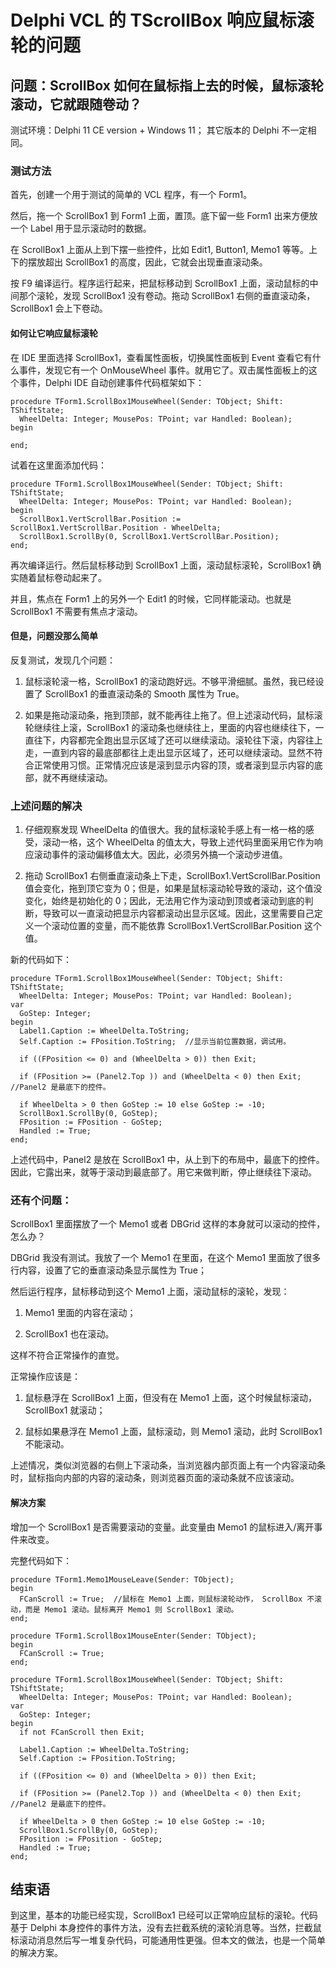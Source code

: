 # Delphi VCL 的 TScrollBox 响应鼠标滚轮的问题

## 问题：ScrollBox 如何在鼠标指上去的时候，鼠标滚轮滚动，它就跟随卷动？

测试环境：Delphi 11 CE version + Windows 11； 其它版本的 Delphi 不一定相同。

### 测试方法
首先，创建一个用于测试的简单的 VCL 程序，有一个 Form1。

然后，拖一个 ScrollBox1 到 Form1 上面，置顶。底下留一些 Form1 出来方便放一个 Label 用于显示滚动时的数据。

在 ScrollBox1 上面从上到下摆一些控件，比如 Edit1, Button1, Memo1 等等。上下的摆放超出 ScrollBox1 的高度，因此，它就会出现垂直滚动条。

按 F9 编译运行。程序运行起来，把鼠标移动到 ScrollBox1 上面，滚动鼠标的中间那个滚轮，发现 ScrollBox1 没有卷动。拖动 ScrollBox1 右侧的垂直滚动条，ScrollBox1 会上下卷动。

#### 如何让它响应鼠标滚轮
在 IDE 里面选择 ScrollBox1，查看属性面板，切换属性面板到 Event 查看它有什么事件，发现它有一个 OnMouseWheel 事件。就用它了。双击属性面板上的这个事件，Delphi IDE 自动创建事件代码框架如下：
~~~
procedure TForm1.ScrollBox1MouseWheel(Sender: TObject; Shift: TShiftState;
  WheelDelta: Integer; MousePos: TPoint; var Handled: Boolean);
begin
 
end;
~~~

试着在这里面添加代码：
~~~
procedure TForm1.ScrollBox1MouseWheel(Sender: TObject; Shift: TShiftState;
  WheelDelta: Integer; MousePos: TPoint; var Handled: Boolean);
begin
  ScrollBox1.VertScrollBar.Position := ScrollBox1.VertScrollBar.Position - WheelDelta;
  ScrollBox1.ScrollBy(0, ScrollBox1.VertScrollBar.Position);  
end;
~~~

再次编译运行。然后鼠标移动到 ScrollBox1 上面，滚动鼠标滚轮，ScrollBox1 确实随着鼠标卷动起来了。

并且，焦点在 Form1 上的另外一个 Edit1 的时候，它同样能滚动。也就是 ScrollBox1 不需要有焦点才滚动。

#### 但是，问题没那么简单
反复测试，发现几个问题：

1. 鼠标滚轮滚一格，ScrollBox1 的滚动跑好远。不够平滑细腻。虽然，我已经设置了 ScrollBox1 的垂直滚动条的 Smooth 属性为 True。

2. 如果是拖动滚动条，拖到顶部，就不能再往上拖了。但上述滚动代码，鼠标滚轮继续往上滚，ScrollBox1 的滚动条也继续往上，里面的内容也继续往下，一直往下，内容都完全跑出显示区域了还可以继续滚动。滚轮往下滚，内容往上走，一直到内容的最底部都往上走出显示区域了，还可以继续滚动。显然不符合正常使用习惯。正常情况应该是滚到显示内容的顶，或者滚到显示内容的底部，就不再继续滚动。

### 上述问题的解决
1. 仔细观察发现 WheelDelta 的值很大。我的鼠标滚轮手感上有一格一格的感受，滚动一格，这个 WheelDelta 的值太大，导致上述代码里面采用它作为响应滚动事件的滚动偏移值太大。因此，必须另外搞一个滚动步进值。

2. 拖动 ScrollBox1 右侧垂直滚动条上下走，ScrollBox1.VertScrollBar.Position 值会变化，拖到顶它变为 0；但是，如果是鼠标滚动轮导致的滚动，这个值没变化，始终是初始化的 0；因此，无法用它作为滚动到顶或者滚动到底的判断，导致可以一直滚动把显示内容都滚动出显示区域。因此，这里需要自己定义一个滚动位置的变量，而不能依靠 ScrollBox1.VertScrollBar.Position 这个值。

新的代码如下：
~~~
procedure TForm1.ScrollBox1MouseWheel(Sender: TObject; Shift: TShiftState;
  WheelDelta: Integer; MousePos: TPoint; var Handled: Boolean);
var
  GoStep: Integer;
begin
  Label1.Caption := WheelDelta.ToString;
  Self.Caption := FPosition.ToString;  //显示当前位置数据，调试用。
 
  if ((FPosition <= 0) and (WheelDelta > 0)) then Exit;
 
  if (FPosition >= (Panel2.Top )) and (WheelDelta < 0) then Exit; //Panel2 是最底下的控件。
 
  if WheelDelta > 0 then GoStep := 10 else GoStep := -10;
  ScrollBox1.ScrollBy(0, GoStep);
  FPosition := FPosition - GoStep;
  Handled := True;
end;
~~~
上述代码中，Panel2 是放在 ScrollBox1 中，从上到下的布局中，最底下的控件。因此，它露出来，就等于滚动到最底部了。用它来做判断，停止继续往下滚动。

### 还有个问题：
ScrollBox1 里面摆放了一个 Memo1 或者 DBGrid 这样的本身就可以滚动的控件，怎么办？

DBGrid 我没有测试。我放了一个 Memo1 在里面，在这个 Memo1 里面放了很多行内容，设置了它的垂直滚动条显示属性为 True；

然后运行程序，鼠标移动到这个 Memo1 上面，滚动鼠标的滚轮，发现：

1. Memo1 里面的内容在滚动；

2. ScrollBox1 也在滚动。

这样不符合正常操作的直觉。

正常操作应该是：

1. 鼠标悬浮在 ScrollBox1 上面，但没有在 Memo1 上面，这个时候鼠标滚动，ScrollBox1 就滚动；

2. 鼠标如果悬浮在 Memo1 上面，鼠标滚动，则 Memo1 滚动，此时 ScrollBox1 不能滚动。

上述情况，类似浏览器的右侧上下滚动条，当浏览器内部页面上有一个内容滚动条时，鼠标指向内部的内容的滚动条，则浏览器页面的滚动条就不应该滚动。

#### 解决方案
增加一个 ScrollBox1 是否需要滚动的变量。此变量由 Memo1 的鼠标进入/离开事件来改变。

完整代码如下：
~~~
procedure TForm1.Memo1MouseLeave(Sender: TObject);
begin
  FCanScroll := True;  //鼠标在 Memo1 上面，则鼠标滚轮动作， ScrollBox 不滚动，而是 Memo1 滚动。鼠标离开 Memo1 则 ScrollBox1 滚动。
end;
 
procedure TForm1.ScrollBox1MouseEnter(Sender: TObject);
begin
  FCanScroll := True;
end;
 
procedure TForm1.ScrollBox1MouseWheel(Sender: TObject; Shift: TShiftState;
  WheelDelta: Integer; MousePos: TPoint; var Handled: Boolean);
var
  GoStep: Integer;
begin
  if not FCanScroll then Exit;
 
  Label1.Caption := WheelDelta.ToString;
  Self.Caption := FPosition.ToString;
 
  if ((FPosition <= 0) and (WheelDelta > 0)) then Exit;
 
  if (FPosition >= (Panel2.Top )) and (WheelDelta < 0) then Exit; //Panel2 是最底下的控件。
 
  if WheelDelta > 0 then GoStep := 10 else GoStep := -10;
  ScrollBox1.ScrollBy(0, GoStep);
  FPosition := FPosition - GoStep;
  Handled := True;
end;
~~~

## 结束语
到这里，基本的功能已经实现，ScrollBox1 已经可以正常响应鼠标的滚轮。代码基于 Delphi 本身控件的事件方法，没有去拦截系统的滚轮消息等。当然，拦截鼠标滚动消息然后写一堆复杂代码，可能通用性更强。但本文的做法，也是一个简单的解决方案。